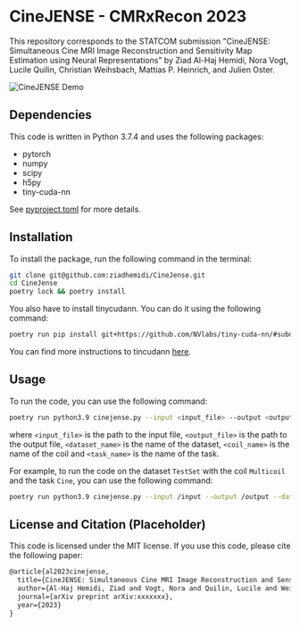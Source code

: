 # CineJENSE - CMRxRecon 2023

This repository corresponds to the STATCOM submission "CineJENSE: Simultaneous Cine MRI Image Reconstruction and Sensitivity Map Estimation using Neural Representations" by Ziad Al-Haj Hemidi, Nora Vogt, Lucile Quilin, Christian Weihsbach, Mattias P. Heinrich, and Julien Oster.

![CineJENSE Demo](./images/Presentation1.gif "CineJENSE Demo")

## Dependencies

This code is written in Python 3.7.4 and uses the following packages:

* pytorch
* numpy
* scipy
* h5py
* tiny-cuda-nn

See [pyproject.toml](pyproject.toml) for more details.

## Installation

To install the package, run the following command in the terminal:

```bash
git clone git@github.com:ziadhemidi/CineJense.git
cd CineJense
poetry lock && poetry install
```

You also have to install tinycudann. You can do it using the following command:

```bash
poetry run pip install git+https://github.com/NVlabs/tiny-cuda-nn/#subdirectory=bindings/torch
``````

You can find more instructions to tincudann [here](https://github.com/NVlabs/tiny-cuda-nn/tree/master).

## Usage

To run the code, you can use the following command:

```bash
poetry run python3.9 cinejense.py --input <input_file> --output <output_file> --dataset <dataset_name> --coil <coil_name> --task <task_name> 
```

where `<input_file>` is the path to the input file, `<output_file>` is the path to the output file, `<dataset_name>` is the name of the dataset, `<coil_name>` is the name of the coil and `<task_name>` is the name of the task.

For example, to run the code on the dataset `TestSet` with the coil `Multicoil` and the task `Cine`, you can use the following command:

```bash
poetry run python3.9 cinejense.py --input /input --output /output --dataset 'TestSet' --coil 'Multicoil' --task 'Cine
```

## License and Citation (Placeholder)

This code is licensed under the MIT license. If you use this code, please cite the following paper:

``` latex
@article{al2023cinejense,
  title={CineJENSE: Simultaneous Cine MRI Image Reconstruction and Sensitivity Map Estimation using Neural Representations},
  author={Al-Haj Hemidi, Ziad and Vogt, Nora and Quilin, Lucile and Weihsbach, Christian and Heinrich, Mattias P and Oster, Julien},
  journal={arXiv preprint arXiv:xxxxxxx},
  year={2023}
}   
```
